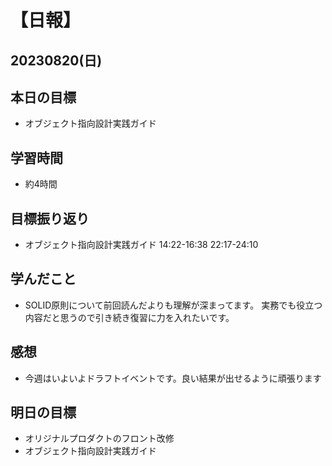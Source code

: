 # 【日報】
## 20230820(日)
## 本日の目標
- オブジェクト指向設計実践ガイド

## 学習時間
- 約4時間

## 目標振り返り
- オブジェクト指向設計実践ガイド 14:22-16:38 22:17-24:10

## 学んだこと
- SOLID原則について前回読んだよりも理解が深まってます。
実務でも役立つ内容だと思うので引き続き復習に力を入れたいです。

## 感想
- 今週はいよいよドラフトイベントです。良い結果が出せるように頑張ります

## 明日の目標
- オリジナルプロダクトのフロント改修
- オブジェクト指向設計実践ガイド



